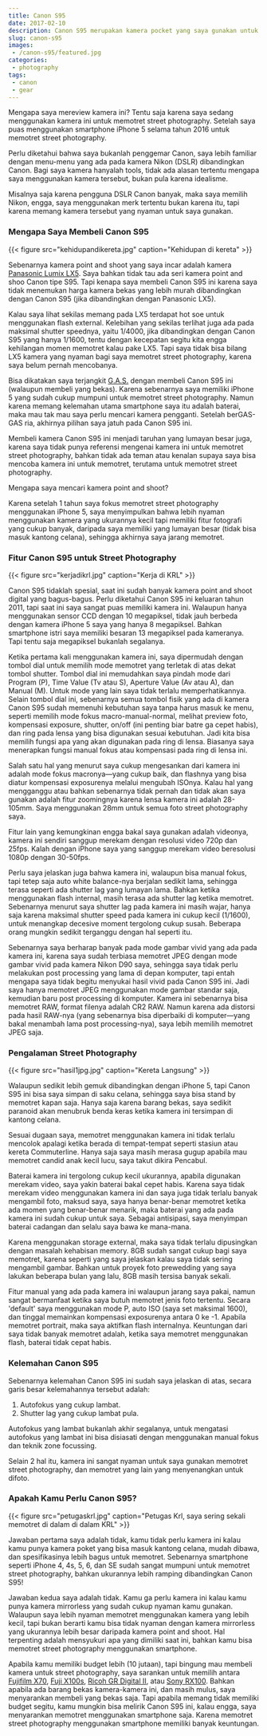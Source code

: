 ```yaml
---
title: Canon S95
date: 2017-02-10
description: Canon S95 merupakan kamera pocket yang saya gunakan untuk mengganti penggunaan smartphone untuk memotret street photography
slug: canon-s95
images: 
 - /canon-s95/featured.jpg
categories:
 - photography
tags:
 - canon
 - gear
---
```


Mengapa saya mereview kamera ini? Tentu saja karena saya sedang menggunakan kamera ini untuk memotret street photography. Setelah saya puas menggunakan smartphone iPhone 5 selama tahun 2016 untuk memotret street photography. 

Perlu diketahui bahwa saya bukanlah penggemar Canon, saya lebih familiar dengan menu-menu yang ada pada kamera Nikon (DSLR) dibandingkan Canon. Bagi saya kamera hanyalah tools, tidak ada alasan tertentu mengapa saya menggunakan kamera tersebut, bukan pula karena idealisme.  
  
Misalnya saja karena pengguna DSLR Canon banyak, maka saya memilih Nikon, engga, saya menggunakan merk tertentu bukan karena itu, tapi karena memang kamera tersebut yang nyaman untuk saya gunakan.  

<!--more-->

### Mengapa Saya Membeli Canon S95

{{< figure src="kehidupandikereta.jpg" caption="Kehidupan di kereta" >}}

Sebenarnya kamera point and shoot yang saya incar adalah kamera [Panasonic Lumix LX5][lumix lx5]. Saya bahkan tidak tau ada seri kamera point and shoo Canon tipe S95. Tapi kenapa saya membeli Canon S95 ini karena saya tidak menemukan harga kamera bekas yang lebih murah dibandingkan dengan Canon S95 (jika dibandingkan dengan Panasonic LX5).

Kalau saya lihat sekilas memang pada LX5 terdapat hot soe untuk menggunakan flash external. Kelebihan yang sekilas terlihat juga ada pada maksimal shutter speednya, yaitu 1/4000, jika dibandingkan dengan Canon S95 yang hanya 1/1600, tentu dengan kecepatan segitu kita engga kehilangan momen memotret kalau pake LX5. Tapi saya tidak bisa bilang LX5 kamera yang nyaman bagi saya memotret street photography, karena saya belum pernah mencobanya.

Bisa dikatakan saya terjangkit [G.A.S.][gas] dengan membeli Canon S95 ini (walaupun membeli yang bekas). Karena sebenarnya saya memiliki iPhone 5 yang sudah cukup mumpuni untuk memotret street photography. Namun karena memang kelemahan utama smartphone saya itu adalah baterai, maka mau tak mau saya perlu mencari kamera pengganti. Setelah berGAS-GAS ria, akhirnya pilihan saya jatuh pada Canon S95 ini.

Membeli kamera Canon S95 ini menjadi taruhan yang lumayan besar juga, karena saya tidak punya referensi mengenai kamera ini untuk memotret street photography, bahkan tidak ada teman atau kenalan supaya saya bisa mencoba kamera ini untuk memotret, terutama untuk memotret street photography.

Mengapa saya mencari kamera point and shoot? 

Karena setelah 1 tahun saya fokus memotret street photography menggunakan iPhone 5, saya menyimpulkan bahwa lebih nyaman menggunakan kamera yang ukurannya kecil tapi memiliki fitur fotografi yang cukup banyak, daripada saya memiliki yang lumayan besar (tidak bisa masuk kantong celana), sehingga akhirnya saya jarang memotret.

### Fitur Canon S95 untuk Street Photography

{{< figure src="kerjadikrl.jpg" caption="Kerja di KRL" >}}

Canon S95 tidaklah spesial, saat ini sudah banyak kamera point and shoot digital yang bagus-bagus. Perlu diketahui Canon S95 ini keluaran tahun 2011, tapi saat ini saya sangat puas memiliki kamera ini. Walaupun hanya menggunakan sensor CCD dengan 10 megapiksel, tidak jauh berbeda dengan kamera iPhone 5 saya yang hanya 8 megapiksel. Bahkan smartphone istri saya memiliki besaran 13 megapiksel pada kameranya. Tapi tentu saja megapiksel bukanlah segalanya.

Ketika pertama kali menggunakan kamera ini, saya dipermudah dengan tombol dial untuk memilih mode memotret yang terletak di atas dekat tombol shutter. Tombol dial ini memudahkan saya pindah mode dari Program (P), Time Value (Tv atau S), Aperture Value (Av atau A), dan Manual (M). Untuk mode yang lain saya tidak terlalu memperhatikannya. Selain tombol dial ini, sebenarnya semua tombol fisik yang ada di kamera Canon S95 sudah memenuhi kebutuhan saya tanpa harus masuk ke menu, seperti memilih mode fokus macro-manual-normal, melihat preview foto, kompensasi exposure, shutter, on/off (ini penting biar batre ga cepet habis), dan ring pada lensa yang bisa digunakan sesuai kebutuhan. Jadi kita bisa memilih fungsi apa yang akan digunakan pada ring di lensa. Biasanya saya menerapkan fungsi manual fokus atau kompensasi  pada ring di lensa ini.

Salah satu hal yang menurut saya cukup mengesankan dari kamera ini adalah mode fokus macronya—yang cukup baik, dan flashnya yang bisa diatur kompensasi exposurenya melalui mengubah ISOnya. Kalau hal yang mengganggu atau bahkan sebenarnya tidak pernah dan tidak akan saya gunakan adalah fitur zoomingnya karena lensa kamera ini adalah 28-105mm. Saya menggunakan 28mm untuk semua foto street photography saya.

Fitur lain yang kemungkinan engga bakal saya gunakan adalah videonya, kamera ini sendiri sanggup merekam dengan resolusi video 720p dan 25fps. Kalah dengan iPhone saya yang sanggup merekam video beresolusi 1080p dengan 30-50fps.

Perlu saya jelaskan juga bahwa kamera ini, walaupun bisa manual fokus, tapi tetep saja auto white balance-nya berjalan sedikit lama, sehingga terasa seperti ada shutter lag yang lumayan lama. Bahkan ketika menggunakan flash internal, masih terasa ada shutter lag ketika memotret. Sebenarnya menurut saya shutter lag pada kamera ini masih wajar, hanya saja karena maksimal shutter speed pada kamera ini cukup kecil (1/1600), untuk menangkap decesive moment tergolong cukup susah. Beberapa orang mungkin sedikit terganggu dengan hal seperti itu.

Sebenarnya saya berharap banyak pada mode gambar vivid yang ada pada kamera ini, karena saya sudah terbiasa memotret JPEG dengan mode gambar vivid pada kamera Nikon D90 saya, sehingga saya tidak perlu melakukan post processing yang lama di depan komputer, tapi entah mengapa saya tidak begitu menyukai hasil vivid pada Canon S95 ini. Jadi saya hanya memotret JPEG menggunakan mode gambar standar saja, kemudian baru post processing di komputer. Kamera ini sebenarnya bisa memotret RAW, format filenya adalah CR2 RAW. Namun karena ada distorsi pada hasil RAW-nya (yang sebenarnya bisa diperbaiki di komputer—yang bakal menambah lama post processing-nya), saya lebih memilih memotret JPEG saja.

### Pengalaman Street Photography

{{< figure src="hasil1jpg.jpg" caption="Kereta Langsung" >}}

Walaupun sedikit lebih gemuk dibandingkan dengan iPhone 5, tapi Canon S95 ini bisa saya simpan di saku celana, sehingga saya bisa stand by memotret kapan saja. Hanya saja karena barang bekas, saya sedikit paranoid akan menubruk benda keras ketika kamera ini tersimpan di kantong celana.

Sesuai dugaan saya, memotret menggunakan kamera ini tidak terlalu mencolok apalagi ketika berada di tempat-tempat seperti stasiun atau kereta Commuterline. Hanya saja saya masih merasa gugup apabila mau memotret candid anak kecil lucu, saya takut dikira Pencabul.

Baterai kamera ini tergolong cukup kecil ukurannya, apabila digunakan merekam video, saya yakin baterai bakal cepet habis. Karena saya tidak merekam video menggunakan kamera ini dan saya juga tidak terlalu banyak mengambil foto, maksud saya, saya hanya benar-benar memotret ketika ada momen yang benar-benar menarik, maka baterai yang ada pada kamera ini sudah cukup untuk saya. Sebagai antisipasi, saya menyimpan baterai cadangan dan selalu saya bawa ke mana-mana.

Karena menggunakan storage external, maka saya tidak terlalu dipusingkan dengan masalah kehabisan memory. 8GB sudah sangat cukup bagi saya memotret, karena seperti yang saya jelaskan kalau saya tidak sering mengambil gambar. Bahkan untuk proyek foto prewedding yang saya lakukan beberapa bulan yang lalu, 8GB masih tersisa banyak sekali.

Fitur manual yang ada pada kamera ini walaupun jarang saya pakai, namun sangat bermanfaat ketika saya butuh memotret jenis foto tertentu. Secara 'default' saya menggunakan mode P, auto ISO (saya set maksimal 1600), dan tinggal memainkan kompensasi exposurenya antara 0 ke -1. Apabila memotret portrait, maka saya aktifkan flash internalnya. Keuntungan dari saya tidak banyak memotret adalah, ketika saya memotret menggunakan flash, baterai tidak cepat habis.

### Kelemahan Canon S95

Sebenarnya kelemahan Canon S95 ini sudah saya jelaskan di atas, secara garis besar kelemahannya tersebut adalah:

1.  Autofokus yang cukup lambat.
1.  Shutter lag yang cukup lambat pula.

Autofokus yang lambat bukanlah akhir segalanya, untuk mengatasi autofokus yang lambat ini bisa disiasati dengan menggunakan manual fokus dan teknik zone focussing.

Selain 2 hal itu, kamera ini sangat nyaman untuk saya gunakan memotret street photography, dan memotret yang lain yang menyenangkan untuk difoto.

### Apakah Kamu Perlu Canon S95?

{{< figure src="petugaskrl.jpg" caption="Petugas Krl, saya sering sekali memotret di dalam di dalam KRL" >}}

Jawaban pertama saya adalah tidak, kamu tidak perlu kamera ini kalau kamu punya kamera poket yang bisa masuk kantong celana, mudah dibawa, dan spesifikasinya lebih bagus untuk memotret. Sebenarnya smartphone seperti iPhone 4, 4s, 5, 6, dan SE sudah sangat mumpuni untuk memotret street photography, bahkan ukurannya lebih ramping dibandingkan Canon S95!

Jawaban kedua saya adalah tidak. Kamu ga perlu kamera ini kalau kamu punya kamera mirrorless yang sudah cukup nyaman kamu gunakan. Walaupun saya lebih nyaman memotret menggunakan kamera yang lebih kecil, tapi bukan berarti kamu bisa tidak nyaman dengan kamera mirrorless yang ukurannya lebih besar daripada kamera point and shoot. Hal terpenting adalah mensyukuri apa yang dimiliki saat ini, bahkan kamu bisa memotret street photography menggunakan smartphone. 

Apabila kamu memiliki budget lebih (10 jutaan), tapi bingung mau membeli kamera untuk street photography, saya sarankan untuk memilih antara [Fujifilm X70][fuji x70], [Fuji X100s][fuji x100], [Ricoh GR Digital II][ricoh gr], atau [Sony RX100][sony rx]. Bahkan apabila ada barang bekas kamera-kamera ini, dan masih mulus, saya menyarankan membeli yang bekas saja. Tapi apabila memang tidak memiliki budget segitu, kamu mungkin bisa melirik Canon S95 ini, kalau engga, saya menyarankan memotret menggunakan smartphone saja. Karena memotret street photography menggunakan smartphone memiliki banyak keuntungan.


[lumix lx5]: https://thelightweightphotographer.com/2012/11/21/why-i-love-the-panasonic-lumix-lx5/c_dmclx5
[gas]: /gear-acquisition-syndrome
[fuji x70]: https://erickimphotography.com/blog/2016/02/11/review-of-the-fujifilm-x70-for-street-photography/
[fuji x100]: https://erickimphotography.com/blog/2014/06/03/review-of-the-fujifilm-x100s-for-street-photography/
[ricoh gr]: https://erickimphotography.com/blog/2018/07/22/why-the-ricoh-gr-ii-is-the-best-street-photography-camera/
[sony rx]: https://www.theinspiredeye.net/cameras/sony/rx100/street-photography-7/
